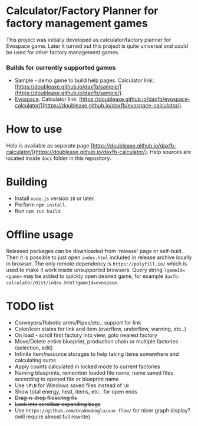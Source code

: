 # Calculator/Factory Planner for factory management games

This project was initially developed as calculator/factory planner for Evospace game.
Later it turned out this project is quite universal and could be used for other factory management games.

### Builds for currently supported games

- Sample - demo game to build help pages.
Calculator link: [https://doubleaxe.github.io/daxfb/sample/](https://doubleaxe.github.io/daxfb/sample/).
- [Evospace](https://store.steampowered.com/app/1013540/Evospace/).
Calculator link: [https://doubleaxe.github.io/daxfb/evospace-calculator/](https://doubleaxe.github.io/daxfb/evospace-calculator/).

# How to use

Help is available as separate page [https://doubleaxe.github.io/daxfb-calculator/](https://doubleaxe.github.io/daxfb-calculator/).
Help sources are located inside `docs` folder in this repository.

# Building

- Install `node.js` version `18` or later.
- Perform `npm install`.
- Run `npm run build`.

# Offline usage

Released packages can be downloaded from 'release' page or self-built.
Then it is possible to just open `index.html` included in release archive locally in browser.
The only remote dependency is `https://polyfill.io/` which is used to make it work inside unsupported browsers.
Query string `?gameId=<game>` may be added to quickly open desired game, for example `daxfb-calculator/dist/index.html?gameId=evospace`.

# TODO list

- Conveyors/Robotic arms/Pipes/etc.. support for link
- Color/Icon states for link and item (overflow, underflow, warning, etc..)
- On load - scroll first factory into view, goto nearest factory
- Move/Delete entire blueprint, production chain or multiple factories (selection, edit)
- Infinite item/resource storages to help taking items somewhere and calculating sums
- Apply counts calculated in locked mode to current factories
- Naming blueprints, remember loaded file name, name saved files according to opened file or blueprint name
- Use `\R\N` for Windows saved files instead of `\N`
- Show total energy, heat, items, etc.. for open ends
- ~~Drag-n-drop flickering fix~~
- ~~Look into scrollbar expanding bugs~~
- Use `https://github.com/bcakmakoglu/vue-flow/` for nicer graph display? (will require almost full rewrite)
